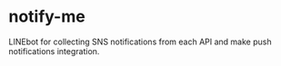 # notify-me
LINEbot for collecting SNS notifications from each API and make push notifications integration.
